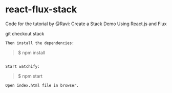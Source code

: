 react-flux-stack
================
Code for the tutorial by @Ravi: Create a Stack Demo Using React.js and Flux

git checkout stack
```
Then install the dependencies:

```
> $ npm install
```

Start watchify:

```
> $ npm start
```
Open index.html file in browser.
